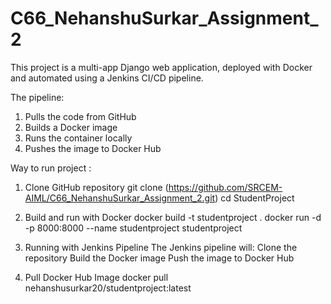 # C66_NehanshuSurkar_Assignment_2

This project is a multi-app Django web application, deployed with Docker and automated using a Jenkins CI/CD pipeline.

The pipeline:

1) Pulls the code from GitHub
2) Builds a Docker image
3) Runs the container locally
4) Pushes the image to Docker Hub

Way to run project :

1) Clone GitHub repository
git clone (https://github.com/SRCEM-AIML/C66_NehanshuSurkar_Assignment_2.git)
cd StudentProject


2) Build and run with Docker
docker build -t studentproject .
docker run -d -p 8000:8000 --name studentproject studentproject

  
3) Running with Jenkins Pipeline
The Jenkins pipeline will:
       Clone the repository
       Build the Docker image
       Push the image to Docker Hub
    
4) Pull Docker Hub Image
docker pull nehanshusurkar20/studentproject:latest
 
